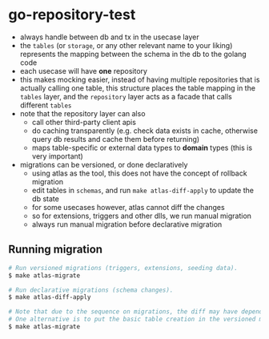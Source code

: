 # go-repository-test


- always handle between db and tx in the usecase layer
- the `tables` (or `storage`, or any other relevant name to your liking) represents the mapping between the schema in the db to the golang code
- each usecase will have __one__ repository
- this makes mocking easier, instead of having multiple repositories that is actually calling one table, this structure places the table mapping in the `tables` layer, and the `repository` layer acts as a facade that calls different `tables`
- note that the repository layer can also
	- call other third-party client apis
	- do caching transparently (e.g. check data exists in cache, otherwise query db results and cache them before returning)
	- maps table-specific or external data types to __domain__ types (this is very important)
- migrations can be versioned, or done declaratively
	- using atlas as the tool, this does not have the concept of rollback migration
	- edit tables in `schemas`, and run `make atlas-diff-apply` to update the db state
	- for some usecases however, atlas cannot diff the changes
	- so for extensions, triggers and other dlls, we run manual migration
	- always run manual migration before declarative migration


## Running migration

```bash
# Run versioned migrations (triggers, extensions, seeding data).
$ make atlas-migrate

# Run declarative migrations (schema changes).
$ make atlas-diff-apply

# Note that due to the sequence on migrations, the diff may have dependencies on extensions etc, so we need to re-run this again. Some triggers can only be created once the tables are created too.
# One alternative is to put the basic table creation in the versioned migration too and adding the trigger there.
$ make atlas-migrate
```

